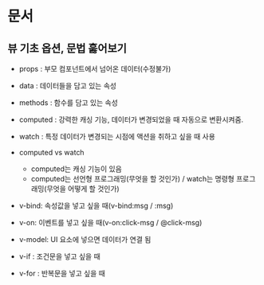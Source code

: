 # 문서

## 뷰 기초 옵션, 문법 훓어보기

 - props : 부모 컴포넌트에서 넘어온 데이터(수정불가)
 - data : 데이터들을 담고 있는 속성
 - methods : 함수를 담고 있는 속성
 - computed : 강력한 캐싱 기능, 데이터가 변경되었을 때 자동으로 변환시켜줌.
 - watch : 특정 데이터가 변경되는 시점에 액션을 취하고 싶을 때 사용

 - computed vs watch
   - computed는 캐싱 기능이 있음
   - computed는 선언형 프로그래밍(무엇을 할 것인가) / watch는 명령형 프로그래밍(무엇을 어떻게 할 것인가)

 - v-bind: 속성값을 넣고 싶을 때(v-bind:msg / :msg)
 - v-on: 이벤트를 넣고 싶을 때(v-on:click-msg  / @click-msg)
 - v-model: UI 요소에 넣으면 데이터가 연결 됨
 - v-if : 조건문을 넣고 싶을 때
 - v-for : 반복문을 넣고 싶을 때